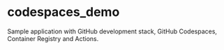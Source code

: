 # codespaces_demo

Sample application with GitHub development stack, GitHub Codespaces, Container Registry and Actions.
